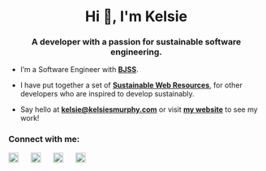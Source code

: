 <h1 align="center">Hi 👋, I'm Kelsie</h1>
<h3 align="center">A developer with a passion for sustainable software engineering.</h3>

- I’m a Software Engineer with **[BJSS](https://www.bjss.com/)**.

- I have put together a set of **[Sustainable Web Resources](https://github.com/kelsiesmurphy/sustainable-web-resources)**, for other developers who are inspired to develop sustainably.

- Say hello at **kelsie@kelsiesmurphy.com** or visit **[my website](https://www.kelsiesmurphy.com/)** to see my work!


<h3 align="left">Connect with me:</h3>
<p align="left">

<a style="margin-right: 20px" href="https://bsky.app/profile/kelsiesmurphy.com" target="blank"><img align="center" src="https://cothfwilejjjgulziyfd.supabase.co/storage/v1/object/public/EuansGuide%20Bucket/bluesky.svg?t=2025-01-12T23%3A02%3A24.190Z" alt="Kelsie Murphy Twitter link" height="20" width="20" /></a>
<a style="margin-right: 20px" href="https://www.linkedin.com/in/kelsiesmurphy/" target="blank"><img align="center" src="https://user-images.githubusercontent.com/77012426/216196564-2f65ac61-fb0b-41e4-b1bf-954c7ac487a0.svg" alt="Kelsie Murphy LinkedIn link" height="20" width="20" /></a>
<a style="margin-right: 20px" href="https://dribbble.com/kelsiesmurphy" target="blank"><img align="center" src="https://user-images.githubusercontent.com/77012426/216196559-189fcd87-f734-4ce5-af82-b15d77b53e14.svg" alt="Kelsie Murphy Dribbble link" height="20" width="20" /></a>
<a style="margin-right: 20px" href="https://github.com/kelsiesmurphy" target="blank"><img align="center" src="https://user-images.githubusercontent.com/77012426/216196563-3ea2c66c-014d-4b90-a632-83848b67b6b8.svg" alt="Kelsie Murphy Github link" height="20" width="20" /></a>
</p>

